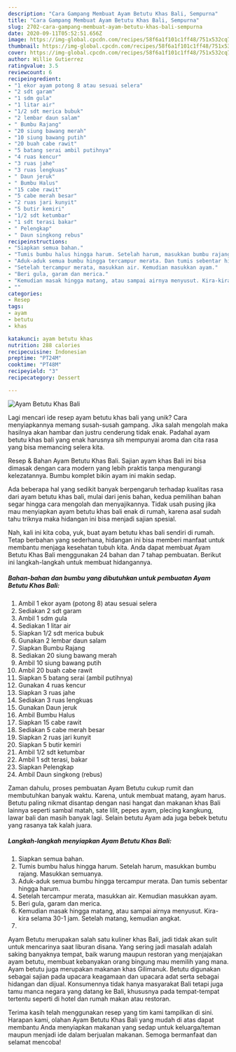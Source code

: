 ```yaml
---
description: "Cara Gampang Membuat Ayam Betutu Khas Bali, Sempurna"
title: "Cara Gampang Membuat Ayam Betutu Khas Bali, Sempurna"
slug: 2702-cara-gampang-membuat-ayam-betutu-khas-bali-sempurna
date: 2020-09-11T05:52:51.656Z
image: https://img-global.cpcdn.com/recipes/58f6a1f101c1ff48/751x532cq70/ayam-betutu-khas-bali-foto-resep-utama.jpg
thumbnail: https://img-global.cpcdn.com/recipes/58f6a1f101c1ff48/751x532cq70/ayam-betutu-khas-bali-foto-resep-utama.jpg
cover: https://img-global.cpcdn.com/recipes/58f6a1f101c1ff48/751x532cq70/ayam-betutu-khas-bali-foto-resep-utama.jpg
author: Willie Gutierrez
ratingvalue: 3.5
reviewcount: 6
recipeingredient:
- "1 ekor ayam potong 8 atau sesuai selera"
- "2 sdt garam"
- "1 sdm gula"
- "1 litar air"
- "1/2 sdt merica bubuk"
- "2 lembar daun salam"
- " Bumbu Rajang"
- "20 siung bawang merah"
- "10 siung bawang putih"
- "20 buah cabe rawit"
- "5 batang serai ambil putihnya"
- "4 ruas kencur"
- "3 ruas jahe"
- "3 ruas lengkuas"
- " Daun jeruk"
- " Bumbu Halus"
- "15 cabe rawit"
- "5 cabe merah besar"
- "2 ruas jari kunyit"
- "5 butir kemiri"
- "1/2 sdt ketumbar"
- "1 sdt terasi bakar"
- " Pelengkap"
- " Daun singkong rebus"
recipeinstructions:
- "Siapkan semua bahan."
- "Tumis bumbu halus hingga harum. Setelah harum, masukkan bumbu rajang. Masukkan semuanya."
- "Aduk-aduk semua bumbu hingga tercampur merata. Dan tumis sebentar hingga harum."
- "Setelah tercampur merata, masukkan air. Kemudian masukkan ayam."
- "Beri gula, garam dan merica."
- "Kemudian masak hingga matang, atau sampai airnya menyusut. Kira-kira selama 30-1 jam. Setelah matang, kemudian angkat."
- ""
categories:
- Resep
tags:
- ayam
- betutu
- khas

katakunci: ayam betutu khas 
nutrition: 288 calories
recipecuisine: Indonesian
preptime: "PT24M"
cooktime: "PT48M"
recipeyield: "3"
recipecategory: Dessert

---
```



![Ayam Betutu Khas Bali](https://img-global.cpcdn.com/recipes/58f6a1f101c1ff48/751x532cq70/ayam-betutu-khas-bali-foto-resep-utama.jpg)

Lagi mencari ide resep ayam betutu khas bali yang unik? Cara menyiapkannya memang susah-susah gampang. Jika salah mengolah maka hasilnya akan hambar dan justru cenderung tidak enak. Padahal ayam betutu khas bali yang enak harusnya sih mempunyai aroma dan cita rasa yang bisa memancing selera kita.

Resep &amp; Bahan Ayam Betutu Khas Bali. Sajian ayam khas Bali ini bisa dimasak dengan cara modern yang lebih praktis tanpa mengurangi kelezatannya. Bumbu komplet bikin ayam ini makin sedap.

Ada beberapa hal yang sedikit banyak berpengaruh terhadap kualitas rasa dari ayam betutu khas bali, mulai dari jenis bahan, kedua pemilihan bahan segar hingga cara mengolah dan menyajikannya. Tidak usah pusing jika mau menyiapkan ayam betutu khas bali enak di rumah, karena asal sudah tahu triknya maka hidangan ini bisa menjadi sajian spesial.


Nah, kali ini kita coba, yuk, buat ayam betutu khas bali sendiri di rumah. Tetap berbahan yang sederhana, hidangan ini bisa memberi manfaat untuk membantu menjaga kesehatan tubuh kita. Anda dapat membuat Ayam Betutu Khas Bali menggunakan 24 bahan dan 7 tahap pembuatan. Berikut ini langkah-langkah untuk membuat hidangannya.

<!--inarticleads1-->

##### Bahan-bahan dan bumbu yang dibutuhkan untuk pembuatan Ayam Betutu Khas Bali:

1. Ambil 1 ekor ayam (potong 8) atau sesuai selera
1. Sediakan 2 sdt garam
1. Ambil 1 sdm gula
1. Sediakan 1 litar air
1. Siapkan 1/2 sdt merica bubuk
1. Gunakan 2 lembar daun salam
1. Siapkan  Bumbu Rajang
1. Sediakan 20 siung bawang merah
1. Ambil 10 siung bawang putih
1. Ambil 20 buah cabe rawit
1. Siapkan 5 batang serai (ambil putihnya)
1. Gunakan 4 ruas kencur
1. Siapkan 3 ruas jahe
1. Sediakan 3 ruas lengkuas
1. Gunakan  Daun jeruk
1. Ambil  Bumbu Halus
1. Siapkan 15 cabe rawit
1. Sediakan 5 cabe merah besar
1. Siapkan 2 ruas jari kunyit
1. Siapkan 5 butir kemiri
1. Ambil 1/2 sdt ketumbar
1. Ambil 1 sdt terasi, bakar
1. Siapkan  Pelengkap
1. Ambil  Daun singkong (rebus)


Zaman dahulu, proses pembuatan Ayam Betutu cukup rumit dan membutuhkan banyak waktu. Karena, untuk membuat matang, ayam harus. Betutu paling nikmat disantap dengan nasi hangat dan makanan khas Bali lainnya seperti sambal matah, sate lilit, pepes ayam, plecing kangkung, lawar bali dan masih banyak lagi. Selain betutu Ayam ada juga bebek betutu yang rasanya tak kalah juara. 

<!--inarticleads2-->

##### Langkah-langkah menyiapkan Ayam Betutu Khas Bali:

1. Siapkan semua bahan.
1. Tumis bumbu halus hingga harum. Setelah harum, masukkan bumbu rajang. Masukkan semuanya.
1. Aduk-aduk semua bumbu hingga tercampur merata. Dan tumis sebentar hingga harum.
1. Setelah tercampur merata, masukkan air. Kemudian masukkan ayam.
1. Beri gula, garam dan merica.
1. Kemudian masak hingga matang, atau sampai airnya menyusut. Kira-kira selama 30-1 jam. Setelah matang, kemudian angkat.
1. 


Ayam Betutu merupakan salah satu kuliner khas Bali, jadi tidak akan sulit untuk mencarinya saat liburan disana. Yang sering jadi masalah adalah saking banyaknya tempat, baik warung maupun restoran yang menjajakan ayam betutu, membuat kebanyakan orang bingung mau memilih yang mana. Ayam betutu juga merupakan makanan khas Gilimanuk. Betutu digunakan sebagai sajian pada upacara keagamaan dan upacara adat serta sebagai hidangan dan dijual. Konsumennya tidak hanya masyarakat Bali tetapi juga tamu manca negara yang datang ke Bali, khususnya pada tempat-tempat tertentu seperti di hotel dan rumah makan atau restoran. 

Terima kasih telah menggunakan resep yang tim kami tampilkan di sini. Harapan kami, olahan Ayam Betutu Khas Bali yang mudah di atas dapat membantu Anda menyiapkan makanan yang sedap untuk keluarga/teman maupun menjadi ide dalam berjualan makanan. Semoga bermanfaat dan selamat mencoba!

